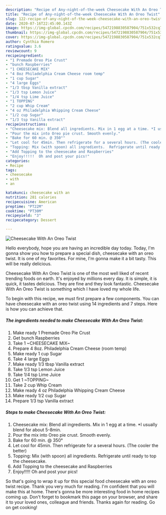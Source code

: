 ```yaml
---
description: "Recipe of Any-night-of-the-week Cheesecake With An Oreo Twist"
title: "Recipe of Any-night-of-the-week Cheesecake With An Oreo Twist"
slug: 122-recipe-of-any-night-of-the-week-cheesecake-with-an-oreo-twist
date: 2020-07-16T22:45:00.143Z
image: https://img-global.cpcdn.com/recipes/5472198830587904/751x532cq70/cheesecake-with-an-oreo-twist-recipe-main-photo.jpg
thumbnail: https://img-global.cpcdn.com/recipes/5472198830587904/751x532cq70/cheesecake-with-an-oreo-twist-recipe-main-photo.jpg
cover: https://img-global.cpcdn.com/recipes/5472198830587904/751x532cq70/cheesecake-with-an-oreo-twist-recipe-main-photo.jpg
author: Cynthia Romero
ratingvalue: 3.6
reviewcount: 9
recipeingredient:
- "1 Premade Oreo Pie Crust"
- "bunch Raspberries"
- "1 CHEESECAKE MIX"
- "4 8oz Philadelphia Cream Cheese room temp"
- "1 cup Sugar"
- "4 large Eggs"
- "1/3 tbsp Vanilla extract"
- "1/3 tsp Lemon Juice"
- "1/4 tsp Lime Juice"
- "1 TOPPING"
- "2 cup Whip Cream"
- "4 oz Philadelphia Whipping Cream Cheese"
- "1/2 cup Sugar"
- "1/3 tsp Vanilla extract"
recipeinstructions:
- "Cheesecake mix: Blend all ingredients. Mix in 1 egg at a time. *I usually blend for about 5-8min."
- "Pour the mix into Oreo pie crust. Smooth evenly."
- "Bake for 60 min. @ 350°"
- "Let cool for 45min. Then refrigerate for a several hours. (The cooler the better)"
- "Topping: Mix (with spoon) all ingredients.  Refrigerate until ready to top the cheesecake."
- "Add Topping to the cheesecake and Raspberries"
- "Enjoy!!!!!  Oh and post your pics!"
categories:
- Recipe
tags:
- cheesecake
- with
- an

katakunci: cheesecake with an 
nutrition: 281 calories
recipecuisine: American
preptime: "PT22M"
cooktime: "PT30M"
recipeyield: "3"
recipecategory: Dessert

---
```



![Cheesecake With An Oreo Twist](https://img-global.cpcdn.com/recipes/5472198830587904/751x532cq70/cheesecake-with-an-oreo-twist-recipe-main-photo.jpg)

Hello everybody, hope you are having an incredible day today. Today, I'm gonna show you how to prepare a special dish, cheesecake with an oreo twist. It is one of my favorites. For mine, I'm gonna make it a bit tasty. This will be really delicious.



Cheesecake With An Oreo Twist is one of the most well liked of recent trending foods on earth. It's enjoyed by millions every day. It is simple, it is quick, it tastes delicious. They are fine and they look fantastic. Cheesecake With An Oreo Twist is something which I have loved my whole life.


To begin with this recipe, we must first prepare a few components. You can have cheesecake with an oreo twist using 14 ingredients and 7 steps. Here is how you can achieve that.

<!--inarticleads1-->

##### The ingredients needed to make Cheesecake With An Oreo Twist:

1. Make ready 1 Premade Oreo Pie Crust
1. Get bunch Raspberries
1. Take 1 ~CHEESECAKE MIX~
1. Prepare 4 8oz. Philadelphia Cream Cheese (room temp)
1. Make ready 1 cup Sugar
1. Take 4 large Eggs
1. Make ready 1/3 tbsp Vanilla extract
1. Take 1/3 tsp Lemon Juice
1. Take 1/4 tsp Lime Juice
1. Get 1 ~TOPPING~
1. Take 2 cup Whip Cream
1. Make ready 4 oz Philadelphia Whipping Cream Cheese
1. Make ready 1/2 cup Sugar
1. Prepare 1/3 tsp Vanilla extract




<!--inarticleads2-->

##### Steps to make Cheesecake With An Oreo Twist:

1. Cheesecake mix: Blend all ingredients. Mix in 1 egg at a time. *I usually blend for about 5-8min.
1. Pour the mix into Oreo pie crust. Smooth evenly.
1. Bake for 60 min. @ 350°
1. Let cool for 45min. Then refrigerate for a several hours. (The cooler the better)
1. Topping: Mix (with spoon) all ingredients.  Refrigerate until ready to top the cheesecake.
1. Add Topping to the cheesecake and Raspberries
1. Enjoy!!!!!  Oh and post your pics!




So that's going to wrap it up for this special food cheesecake with an oreo twist recipe. Thank you very much for reading. I'm confident that you will make this at home. There's gonna be more interesting food in home recipes coming up. Don't forget to bookmark this page on your browser, and share it to your loved ones, colleague and friends. Thanks again for reading. Go on get cooking!
